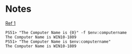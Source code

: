 # Notes

[Ref 1](https://adamtheautomator.com/powershell-environment-variables/#Setting_or_Creating_an_Environment_Variable_with_Env)
```
PS51> "The Computer Name is {0}" -f $env:computername
The Computer Name is WIN10-1809
PS51> "The Computer Name is $env:computername"
The Computer Name is WIN10-1809
```
